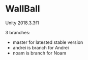 # WallBall

Unity 2018.3.3f1

3 branches:
- master for latested stable version
- andrei is branch for Andrei
- noam is branch for Noam
